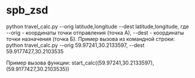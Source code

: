 # spb_zsd
python travel_calс.py --orig latitude,longitude --dest latitude,longitude, где --orig - координаты точки отправления (точка А), --dest - координаты точки назначения (точка Б).
Пример вызова из командной строки:
python travel_calc.py --orig 59.97241,30.2133597, --dest 59.9177427,30.2103535

Пример вызова функции:
start_calc((59.97241,30.2133597),(59.9177427,30.2103535))